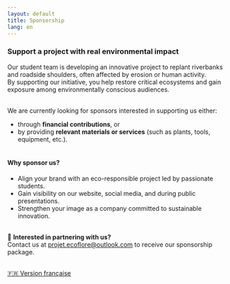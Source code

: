 ```yaml
---
layout: default
title: Sponsorship
lang: en
---
```

### Support a project with real environmental impact<br>

Our student team is developing an innovative project to replant riverbanks and roadside shoulders, often affected by erosion or human activity.<br>
By supporting our initiative, you help restore critical ecosystems and gain exposure among environmentally conscious audiences.<br><br>

We are currently looking for sponsors interested in supporting us either:<br>
- through **financial contributions**, or<br>
- by providing **relevant materials or services** (such as plants, tools, equipment, etc.).<br><br>

#### Why sponsor us?<br>
- Align your brand with an eco-responsible project led by passionate students.<br>
- Gain visibility on our website, social media, and during public presentations.<br>
- Strengthen your image as a company committed to sustainable innovation.<br><br>

📩 **Interested in partnering with us?**<br>
Contact us at [projet.ecoflore@outlook.com](mailto:projet.ecoflore@outlook.com) to receive our sponsorship package.<br><br>

[🇫🇷 Version française](/fr/commandites.html)

